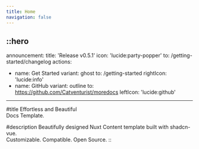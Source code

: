 ```yaml
---
title: Home
navigation: false
---
```


::hero
---
announcement:
  title: 'Release v0.5.1'
  icon: 'lucide:party-popper'
  to: /getting-started/changelog
actions:
  - name: Get Started
    variant: ghost
    to: /getting-started
    rightIcon: 'lucide:info'
  - name: GitHub
    variant: outline
    to: https://github.com/Catventurist/moredocs
    leftIcon: 'lucide:github'
---

#title
Effortless and Beautiful<br>Docs Template.

#description
Beautifully designed Nuxt Content template built with shadcn-vue.<br>Customizable. Compatible. Open Source.
::
